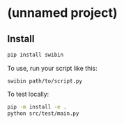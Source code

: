 # (unnamed project)

## Install

```bash
pip install swibin
```

To use, run your script like this:

```
swibin path/to/script.py
```



To test locally:

```bash
pip -m install -e .
python src/test/main.py
```
